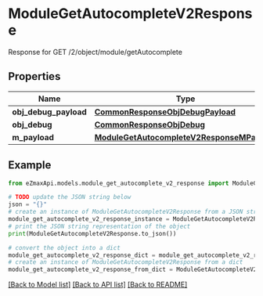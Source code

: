 # ModuleGetAutocompleteV2Response

Response for GET /2/object/module/getAutocomplete

## Properties

Name | Type | Description | Notes
------------ | ------------- | ------------- | -------------
**obj_debug_payload** | [**CommonResponseObjDebugPayload**](CommonResponseObjDebugPayload.md) |  | 
**obj_debug** | [**CommonResponseObjDebug**](CommonResponseObjDebug.md) |  | [optional] 
**m_payload** | [**ModuleGetAutocompleteV2ResponseMPayload**](ModuleGetAutocompleteV2ResponseMPayload.md) |  | 

## Example

```python
from eZmaxApi.models.module_get_autocomplete_v2_response import ModuleGetAutocompleteV2Response

# TODO update the JSON string below
json = "{}"
# create an instance of ModuleGetAutocompleteV2Response from a JSON string
module_get_autocomplete_v2_response_instance = ModuleGetAutocompleteV2Response.from_json(json)
# print the JSON string representation of the object
print(ModuleGetAutocompleteV2Response.to_json())

# convert the object into a dict
module_get_autocomplete_v2_response_dict = module_get_autocomplete_v2_response_instance.to_dict()
# create an instance of ModuleGetAutocompleteV2Response from a dict
module_get_autocomplete_v2_response_from_dict = ModuleGetAutocompleteV2Response.from_dict(module_get_autocomplete_v2_response_dict)
```
[[Back to Model list]](../README.md#documentation-for-models) [[Back to API list]](../README.md#documentation-for-api-endpoints) [[Back to README]](../README.md)


